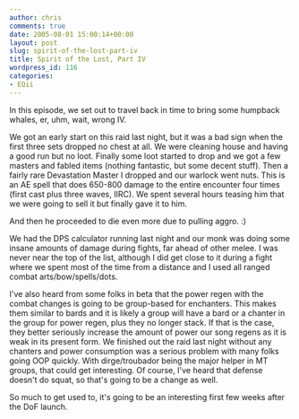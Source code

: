 ```yaml
---
author: chris
comments: true
date: 2005-08-01 15:00:14+00:00
layout: post
slug: spirit-of-the-lost-part-iv
title: Spirit of the Lost, Part IV
wordpress_id: 116
categories:
- EQii
---
```


In this episode, we set out to travel back in time to bring some humpback whales, er, uhm, wait, wrong IV.

We got an early start on this raid last night, but it was a bad sign when the first three sets dropped no chest at all. We were cleaning house and having a good run but no loot. Finally some loot started to drop and we got a few masters and fabled items (nothing fantastic, but some decent stuff). Then a fairly rare Devastation Master I dropped and our warlock went nuts. This is an AE spell that does 650-800 damage to the entire encounter four times (first cast plus three waves, IIRC). We spent several hours teasing him that we were going to sell it but finally gave it to him.

And then he proceeded to die even more due to pulling aggro. :)

We had the DPS calculator running last night and our monk was doing some insane amounts of damage during fights, far ahead of other melee. I was never near the top of the list, although I did get close to it during a fight where we spent most of the time from a distance and I used all ranged combat arts/bow/spells/dots.

I've also heard from some folks in beta that the power regen with the combat changes is going to be group-based for enchanters. This makes them similar to bards and it is likely a group will have a bard or a chanter in the group for power regen, plus they no longer stack. If that is the case, they better seriously increase the amount of power our song regens as it is weak in its present form. We finished out the raid last night without any chanters and power consumption was a serious problem with many folks going OOP quickly. With dirge/troubador being the major helper in MT groups, that could get interesting. Of course, I've heard that defense doesn't do squat, so that's going to be a change as well.

So much to get used to, it's going to be an interesting first few weeks after the DoF launch.

